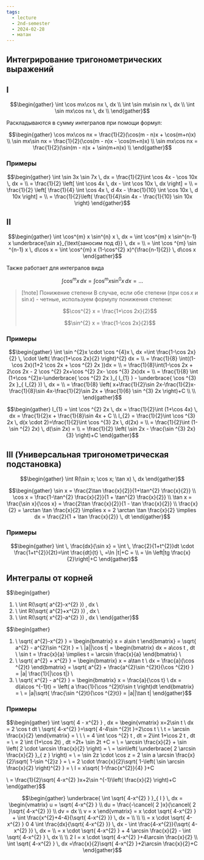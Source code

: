 ```yaml
---
tags:
  - lecture
  - 2nd-semester
  - 2024-02-28
  - матан
---
```


## Интегрирование тригонометрических выражений

## I

$$\begin{gather}
\int \cos mx\cos nx \, dx \\
\int \sin mx\sin nx \, dx \\
\int \sin mx\cos nx \, dx \\
\end{gather}$$

Раскладываются в сумму интегралов при помощи формул:

$$\begin{gather}
\cos mx\cos nx = \frac{1}{2}(\cos(m - n)x + \cos(m+n)x) \\
\sin mx\sin nx = \frac{1}{2}(\cos(m - n)x - \cos(m+n)x) \\
\sin mx\cos nx = \frac{1}{2}(\sin(m - n)x + \sin(m+n)x) \\
\end{gather}$$

### Примеры

$$\begin{gather}
\int \sin 3x \sin 7x \, dx = \frac{1}{2}\int \cos 4x - \cos 10x \, dx = \\
= \frac{1}{2} \left[ \int \cos 4x \, dx - \int \cos 10x \, dx  \right] = \\
= \frac{1}{2} \left[ \frac{1}{4} \int \cos 4x \, d 4x - \frac{1}{10} \int \cos 10x \, d 10x   \right] = \\
= \frac{1}{2}\left( \frac{1}{4}\sin 4x - \frac{1}{10} \sin 10x \right)
\end{gather}$$

## II

$$\begin{gather}
\int \cos^{m} x \sin^{n} x \, dx = \int \cos^{m} x \sin^{n-1} x \underbrace{\sin x}_{\text{заносим под d}} \, dx = \\
= \int \cos ^{m} \sin ^{n-1} x \, d\cos x = \int \cos^{m} x (1-\cos^{2} x)^{\frac{n-1}{2}} \, d\cos x
\end{gather}$$

Также работает для интегралов вида

$$\int \cos ^{m}x \, dx  = \int \cos ^{m}x \sin ^{0}x \, dx = \dots$$

> [!note] Понижение степени
> В случае, если обе степени (при $\cos x$ и $\sin x$) - четные, используем формулу понижения степени:
> 
> $$\cos^{2} x = \frac{1+\cos 2x}{2}$$
> 
> $$\sin^{2} x = \frac{1-\cos 2x}{2}$$

### Примеры

$$\begin{gather}
\int \sin ^{2}x  \cdot \cos ^{4}x \, dx =\int \frac{1-\cos 2x}{2} \,   \cdot \left( \frac{1+\cos 2x}{2} \right)^{2} dx = \\ 
= \frac{1}{8} \int((1-\cos 2x)(1+2 \cos 2x + \cos ^{2} 2x ))dx  = \\ 
= \frac{1}{8}\int(1-\cos 2x + 2\cos 2x - 2 \cos ^{2} 2x+\cos ^{2} 2x- \cos ^{3} 2x)dx  = \\ 
= \frac{1}{8} \int (1+\cos ^{2}x-\underbrace{ \cos ^{2} 2x }_{ I_{1} } - \underbrace{ \cos ^{3} 2x }_{ I_{2} }) \, dx  = \\ 
= \frac{1}{8} \left( x+\frac{1}{2}\sin 2x-\frac{1}{2}x-\frac{1}{8}\sin 4x-\frac{1}{2}\sin 2x + \frac{1}{6} \sin ^{3} 2x \right)+C \\ \\
\end{gather}$$

$$\begin{gather}
I_{1} = \int \cos ^{2} 2x \, dx = \frac{1}{2}\int (1+\cos 4x) \, dx = \frac{1}{2}x + \frac{1}{8}\sin 4x + C \\
I_{2} = \frac{1}{2}\int \cos ^{3} 2x \, d(x \cdot 2)=\frac{1}{2}\int \cos ^{3} 2x  \, d(2x) = \\ 
= \frac{1}{2}\int (1-\sin ^{2} 2x) \, d(\sin 2x)  = \\ 
= \frac{1}{2} \left( \sin 2x - \frac{\sin ^{3} 2x}{3} \right)+C  
\end{gather}$$

## III (Универсальная тригонометрическая подстановка)

$$\begin{gather}
\int R(\sin x; \cos x; \tan x) \, dx
\end{gather}$$

$$\begin{gather}
\sin x = \frac{2\tan \frac{x}{2}}{1+\tan^{2} \frac{x}{2}} \\
\cos x = \frac{1-\tan^{2} \frac{x}{2}}{1 + \tan^{2} \frac{x}{2}} \\
\tan x = \frac{\sin x}{\cos x} = \frac{2\tan \frac{x}{2}}{1 - \tan \frac{x}{2}} \\
\frac{x}{2} = \arctan \tan \frac{x}{2} \implies x = 2 \arctan \tan \frac{x}{2} \implies dx = \frac{2}{1 + \tan \frac{x}{2}} \, dt
\end{gather}$$

### Примеры

$$\begin{gather}
\int  \, \frac{dx}{\sin x} = \int  \, \frac{2}{1+t^{2}}dt  \cdot \frac{1+t^{2}}{2t}=\int \frac{dt}{t} \, =\ln |t|+C  = \\ 
= \ln \left|tg \frac{x}{2}\right|+C 
\end{gather}$$

## Интегралы от корней

$$\begin{gather}
1) \ \int R(\sqrt{ a^{2}-x^{2} }) \, dx \\
2) \ \int R(\sqrt{ a^{2}+x^{2} }) \, dx \\
3) \ \int R(\sqrt{ x^{2}-a^{2} }) \, dx \\
\end{gather}$$

$$\begin{gather}
1) \ \sqrt{ a^{2}-x^{2} } = \begin{bmatrix}
x = a\sin t
\end{bmatrix} = \sqrt{ a^{2} - a^{2}\sin ^{2}t } = \\
|a||\cos t| = \begin{bmatrix}
dx = a\cos t \, dt \\
\sin t = \frac{x}{a} \implies t = \arcsin \frac{x}{a}
\end{bmatrix} \\
2) \ \sqrt{ a^{2} + x^{2} } = \begin{bmatrix}
x = a\tan t \\
dx = \frac{a}{\cos ^{2}t}
\end{bmatrix} = \sqrt{ a^{2} + \frac{a^{2}\sin ^{2}t}{\cos ^{2}t} } = |a| \frac{1}{|\cos t|} \\
3) \ \sqrt{ x^{2} - a^{2} } = \begin{bmatrix}
x = \frac{a}{\cos t} \\
dx = d(a\cos ^{-1}t) = \left( a \frac{1}{\cos ^{2}t}\sin t \right)dt
\end{bmatrix} = \\
= |a|\sqrt{ \frac{\sin ^{2}t}{\cos ^{2}t}} = |a||\tan t|
\end{gather}$$

### Примеры

$$\begin{gather}
\int  \sqrt{  4 - x^{2} } \, dx  = \begin{vmatrix}
x=2\sin t  \\
dx = 2 \cos t dt  \\
\sqrt{ 4-x^{2} }=\sqrt{ 4-4\sin ^{2}t }=2\cos t \\ \\
t = \arcsin \frac{x}{2}
\end{vmatrix}  = \\ \\ \\ = 
4 \int  \cos ^{2} t \, dt = 2\int  1+\cos 2 t \, dt   = \\ 
= 2 \int  (1+\cos 2t) \, dt  =2t+ \sin 2t +C  = \\ 
= \arcsin \frac{x}{2} + \sin \left( 2  \cdot  \arcsin \frac{x}{2} \right)  = \\ 
= \sin\left( \underbrace{ 2 \arcsin \frac{x}{2} }_{ z } \right) = \\ 
= \sin 2z  \cdot  \cos z = 2 \sin a \arcsin \frac{x}{2}\sqrt{ 1-\sin ^{2}z }  = \\ 
= 2  \cdot  \frac{x}{2}\sqrt{ 1-\left( \sin \arcsin \frac{x}{2} \right)^{2} }  = \\ 
I =  x\sqrt{ 1-\frac{x^{2}}{4} }+C

\\
= \frac{1}{2}\sqrt{ 4-x^{2} }x+2\sin ^{-1}\left( \frac{x}{2} \right)+C
\end{gather}$$

$$\begin{gather}
\underbrace{ \int  \sqrt{ 4-x^{2} } }_{ I } \, dx = \begin{vmatrix}
u = \sqrt{ 4-x^{2} } \\
du = \frac{-\cancel{ 2 }x}{\cancel{ 2 }\sqrt{ 4-x^{2} }}  \\
dv = dx \\
v = x
\end{vmatrix} = x \cdot \sqrt{ 4-x^{2} } + \int \frac{x^{2}+4-4}{\sqrt{ 4-x^{2} }} \, dx   = \\ \\ \\
= x \cdot \sqrt{ 4-x^{2} } 0 4 \int  \frac{dx}{\sqrt{ 4-x^{2} }} \, dx - \int \frac{4-x^{2}}{\sqrt{ 4-x^{2} }} \, dx  = \\ 
= x \cdot \sqrt{ 4-x^{2} } + 4 \arcsin \frac{x}{2} - \int \sqrt{ 4-x^{2} } \, dx \\ \\
2 I = x  \cdot  \sqrt{ 4-x^{2} }+4\arcsin \frac{x}{2} \\
\int \sqrt{ 4-x^{2} } \, dx =\frac{x}{2}\sqrt{ 4-x^{2} }+2\arcsin \frac{x}{2}+C
\end{gather}$$
